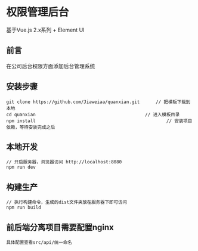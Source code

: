 # 权限管理后台 #
基于Vue.js 2.x系列 + Element UI

## 前言 ##
在公司后台权限方面添加后台管理系统

## 安装步骤 ##

	git clone https://github.com/Jiaweiaa/quanxian.git		// 把模板下载到本地
	cd quanxian											// 进入模板目录
	npm install													// 安装项目依赖，等待安装完成之后

## 本地开发 ##

	// 开启服务器，浏览器访问 http://localhost:8080
	npm run dev

## 构建生产 ##

	// 执行构建命令，生成的dist文件夹放在服务器下即可访问
	npm run build

## 前后端分离项目需要配置nginx ##
    具体配置查看src/api/统一命名